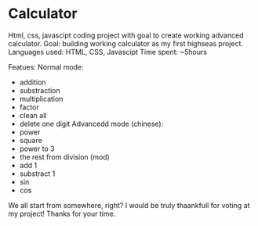 # Calculator
Html, css, javascipt coding project with goal to create working advanced calculator.
Goal: building working calculator as my first highseas project.
Languages used: HTML, CSS, Javascipt
Time spent: ~5hours

Featues:
Normal mode:
  - addition
  - substraction
  - multiplication
  - factor
  - clean all
  - delete one digit
Advancedd mode (chinese):
  - power
  - square
  - power to 3
  - the rest from division (mod)
  - add 1
  - substract 1
  - sin
  - cos

We all start from somewhere, right?
I would be truly thaankfull for voting at my project! Thanks for your time.
